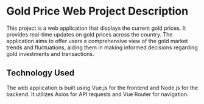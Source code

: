 # Gold Price Web Project Description

This project is a web application that displays the current gold prices. It provides real-time updates on gold prices across the country. The application aims to offer users a comprehensive view of the gold market trends and fluctuations, aiding them in making informed decisions regarding gold investments and transactions.

## Technology Used
The web application is built using Vue.js for the frontend and Node.js for the backend. It utilizes Axios for API requests and Vue Router for navigation.

